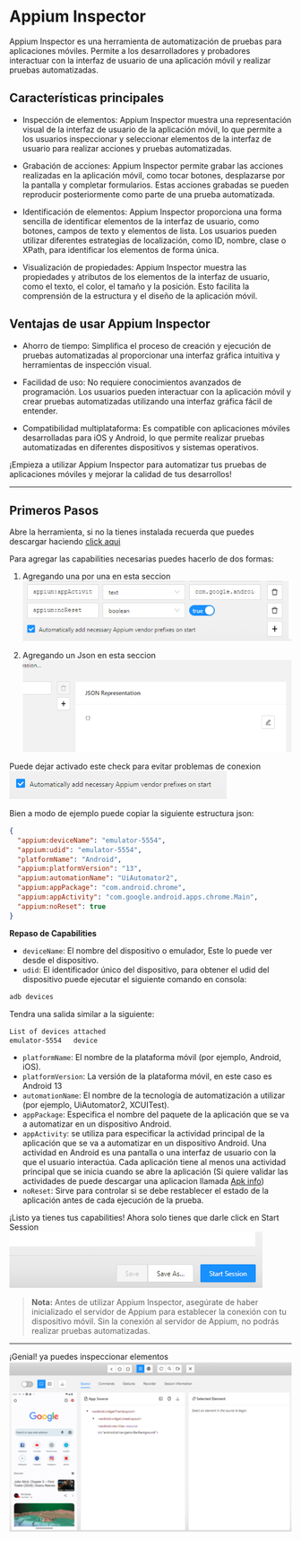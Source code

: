# Appium Inspector

Appium Inspector es una herramienta de automatización de pruebas para aplicaciones móviles. Permite a los desarrolladores y probadores interactuar con la interfaz de usuario de una aplicación móvil y realizar pruebas automatizadas.

## Características principales

- Inspección de elementos: Appium Inspector muestra una representación visual de la interfaz de usuario de la aplicación móvil, lo que permite a los usuarios inspeccionar y seleccionar elementos de la interfaz de usuario para realizar acciones y pruebas automatizadas.

- Grabación de acciones: Appium Inspector permite grabar las acciones realizadas en la aplicación móvil, como tocar botones, desplazarse por la pantalla y completar formularios. Estas acciones grabadas se pueden reproducir posteriormente como parte de una prueba automatizada.

- Identificación de elementos: Appium Inspector proporciona una forma sencilla de identificar elementos de la interfaz de usuario, como botones, campos de texto y elementos de lista. Los usuarios pueden utilizar diferentes estrategias de localización, como ID, nombre, clase o XPath, para identificar los elementos de forma única.

- Visualización de propiedades: Appium Inspector muestra las propiedades y atributos de los elementos de la interfaz de usuario, como el texto, el color, el tamaño y la posición. Esto facilita la comprensión de la estructura y el diseño de la aplicación móvil.

## Ventajas de usar Appium Inspector

- Ahorro de tiempo: Simplifica el proceso de creación y ejecución de pruebas automatizadas al proporcionar una interfaz gráfica intuitiva y herramientas de inspección visual.

- Facilidad de uso: No requiere conocimientos avanzados de programación. Los usuarios pueden interactuar con la aplicación móvil y crear pruebas automatizadas utilizando una interfaz gráfica fácil de entender.

- Compatibilidad multiplataforma: Es compatible con aplicaciones móviles desarrolladas para iOS y Android, lo que permite realizar pruebas automatizadas en diferentes dispositivos y sistemas operativos.

¡Empieza a utilizar Appium Inspector para automatizar tus pruebas de aplicaciones móviles y mejorar la calidad de tus desarrollos!
___
## Primeros Pasos
Abre la herramienta, si no la tienes instalada recuerda que puedes descargar haciendo [click aqui](https://github.com/appium/appium-inspector/releases)

Para agregar las capabilities necesarias puedes hacerlo de dos formas:

1. Agregando una por una en esta seccion
![Alt text](./img/image-3.png)

2. Agregando un Json en esta seccion 
![Alt text](./img/image-4.png)

Puede dejar activado este check para evitar problemas de conexion
![Alt text](./img/image-5.png)

Bien a modo de ejemplo puede copiar la siguiente estructura json:

```json
{
  "appium:deviceName": "emulator-5554",
  "appium:udid": "emulator-5554",
  "platformName": "Android",
  "appium:platformVersion": "13",
  "appium:automationName": "UiAutomator2",
  "appium:appPackage": "com.android.chrome",
  "appium:appActivity": "com.google.android.apps.chrome.Main",
  "appium:noReset": true
}
```
**Repaso de Capabilities**
- `deviceName`: El nombre del dispositivo o emulador, Este lo puede ver desde el dispositivo.
- `udid`: El identificador único del dispositivo, para obtener el udid del dispositivo puede ejecutar el siguiente comando en consola:
```bash
adb devices
```
Tendra una salida similar a la siguiente:
```
List of devices attached
emulator-5554   device
```
- `platformName`: El nombre de la plataforma móvil (por ejemplo, Android, iOS).
- `platformVersion`: La versión de la plataforma móvil, en este caso es Android 13
- `automationName`: El nombre de la tecnología de automatización a utilizar (por ejemplo, UiAutomator2, XCUITest).
- `appPackage`: Especifica el nombre del paquete de la aplicación que se va a automatizar en un dispositivo Android.
- `appActivity`: se utiliza para especificar la actividad principal de la aplicación que se va a automatizar en un dispositivo Android. Una actividad en Android es una pantalla o una interfaz de usuario con la que el usuario interactúa. Cada aplicación tiene al menos una actividad principal que se inicia cuando se abre la aplicación (Si quiere validar las actividades de puede descargar una aplicacion llamada [Apk info](https://play.google.com/store/apps/details?id=com.wt.apkinfo&hl=es&gl=US&pli=1))
- `noReset`: Sirve para controlar si se debe restablecer el estado de la aplicación antes de cada ejecución de la prueba.

¡Listo ya tienes tus capabilities! Ahora solo tienes que darle click en Start Session
![Alt text](./img/image-6.png)


> **Nota:** Antes de utilizar Appium Inspector, asegúrate de haber inicializado el servidor de Appium para establecer la conexión con tu dispositivo móvil. Sin la conexión al servidor de Appium, no podrás realizar pruebas automatizadas.
---
¡Genial! ya puedes inspeccionar elementos
![Alt text](image-1.png)